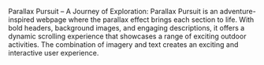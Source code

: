 Parallax Pursuit – A Journey of Exploration: Parallax Pursuit is an adventure-inspired webpage where the parallax effect brings each section to life. With bold headers, background images, and engaging descriptions, it offers a dynamic scrolling experience that showcases a range of exciting outdoor activities. The combination of imagery and text creates an exciting and interactive user experience.

